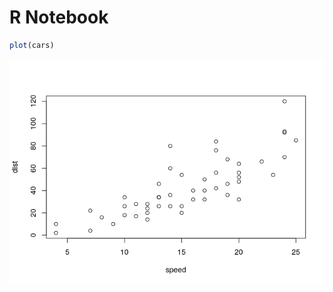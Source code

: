 R Notebook
================

``` r
plot(cars)
```

![](cc3_files/figure-gfm/unnamed-chunk-1-1.png)<!-- -->
